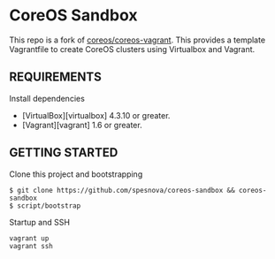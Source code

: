 # CoreOS Sandbox
This repo is a fork of [coreos/coreos-vagrant](https://github.com/coreos/coreos-vagrant).
This provides a template Vagrantfile to create CoreOS clusters using Virtualbox and Vagrant.

## REQUIREMENTS
Install dependencies

* [VirtualBox][virtualbox] 4.3.10 or greater.
* [Vagrant][vagrant] 1.6 or greater.

## GETTING STARTED
Clone this project and bootstrapping

```
$ git clone https://github.com/spesnova/coreos-sandbox && coreos-sandbox
$ script/bootstrap
```

Startup and SSH

```
vagrant up
vagrant ssh
```
